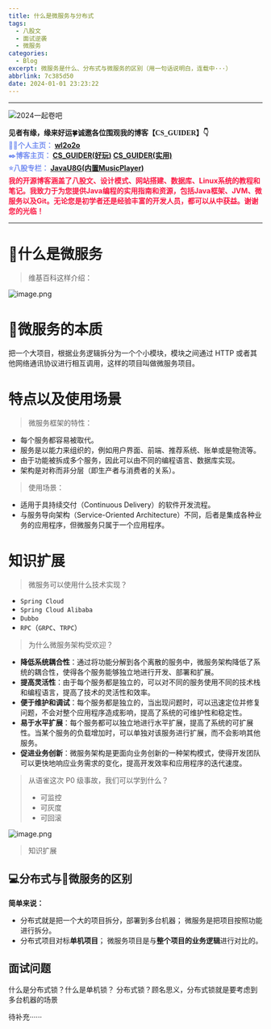 ```yaml
---
title: 什么是微服务与分布式
tags:
  - 八股文
  - 面试逆袭
  - 微服务
categories:
  - Blog
excerpt: 微服务是什么、分布式与微服务的区别（用一句话说明白，连载中···）
abbrlink: 7c385d50
date: 2024-01-01 23:23:22
---
```


---
![2024一起卷吧](https://cs-wlei224.obs.cn-south-1.myhuaweicloud.com/blog-imgs/202401012339968.png)

<font face="STCAIYUN">
<b> 
见者有缘，缘来好运🍀诚邀各位围观我的博客【CS_GUIDER】👇
</b>
</font>
<br>
<font color=#758ef1>
<b>
🧑‍💻个人主页：
<a href="https://github.com/wl2o2o">wl2o2o</a>
<br>
✒️博客主页：
<a href="https://wlei224.gitee.io"> CS_GUIDER(好玩)</a>
<a href="https://wl2o2o.github.io"> CS_GUIDER(实用)</a>
<br>
⭐八股专栏：
<a href="https://csguider.icu"> JavaU8G(内置MusicPlayer)</a>
</b>
</font>
<br>
<font color=#fc1944>
<b>我的开源博客涵盖了八股文、设计模式、网站搭建、数据库、Linux系统的教程和笔记。我致力于为您提供Java编程的实用指南和资源，包括Java框架、JVM、微服务以及Git。无论您是初学者还是经验丰富的开发人员，都可以从中获益。谢谢您的光临！</b>
</font>

---

# 🐳什么是微服务

> 维基百科这样介绍：

![image.png](https://cs-wlei224.obs.cn-south-1.myhuaweicloud.com/blog-imgs/202401012339582.png)
# 🐳微服务的本质
把一个大项目，根据业务逻辑拆分为一个个小模块，模块之间通过 HTTP 或者其他网络通讯协议进行相互调用，这样的项目叫做微服务项目。
# 特点以及使用场景

> 微服务框架的特性：

- 每个服务都容易被取代。
- 服务是以能力来组织的，例如用户界面、前端、推荐系统、账单或是物流等。
- 由于功能被拆成多个服务，因此可以由不同的编程语言、数据库实现。
- 架构是对称而非分层（即生产者与消费者的关系）。

> 使用场景：

- 适用于具持续交付（Continuous Delivery）的软件开发流程。
- 与服务导向架构（Service-Oriented Architecture）不同，后者是集成各种业务的应用程序，但微服务只属于一个应用程序。

# 知识扩展

> 微服务可以使用什么技术实现？

- `Spring Cloud`
- `Spring Cloud Alibaba`
- `Dubbo`
- `RPC`（`GRPC`、`TRPC`）

> 为什么微服务架构受欢迎？

- **降低系统耦合性**：通过将功能分解到各个离散的服务中，微服务架构降低了系统的耦合性，使得各个服务能够独立地进行开发、部署和扩展。
- **提高灵活性**：由于每个服务都是独立的，可以对不同的服务使用不同的技术栈和编程语言，提高了技术的灵活性和效率。
- **便于维护和调试**：每个服务都是独立的，当出现问题时，可以迅速定位并修复问题，不会对整个应用程序造成影响，提高了系统的可维护性和稳定性。
- **易于水平扩展**：每个服务都可以独立地进行水平扩展，提高了系统的可扩展性。当某个服务的负载增加时，可以单独对该服务进行扩展，而不会影响其他服务。
- **促进业务创新**：微服务架构是更面向业务创新的一种架构模式，使得开发团队可以更快地响应业务需求的变化，提高开发效率和应用程序的迭代速度。

>  从语雀这次 P0 级事故，我们可以学到什么？
>  - 可监控
>  - 可灰度
>  - 可回滚 

![image.png](https://img-blog.csdnimg.cn/img_convert/8dd32ad90fb8bb94993d3730de078bc3.png)


> 知识扩展

## 💻分布式与🐳微服务的区别

**简单来说：**
- 分布式就是把一个大的项目拆分，部署到多台机器；
微服务是把项目按照功能进行拆分。
- 分布式项目对标**单机项目**；
微服务项目是与**整个项目的业务逻辑**进行对比的。


## 面试问题
什么是分布式锁？什么是单机锁？
分布式锁？顾名思义，分布式锁就是要考虑到多台机器的场景

待补充······
